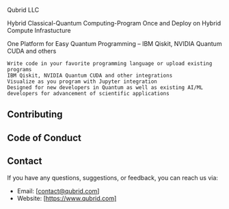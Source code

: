 

Qubrid LLC

Hybrid Classical-Quantum Computing-Program Once and Deploy on Hybrid Compute Infrastucture

One Platform for Easy Quantum Programming – IBM Qiskit, NVIDIA Quantum CUDA and others

    Write code in your favorite programming language or upload existing programs
    IBM Qiskit, NVIDIA Quantum CUDA and other integrations
    Visualize as you program with Jupyter integration
    Designed for new developers in Quantum as well as existing AI/ML developers for advancement of scientific applications

## Contributing


## Code of Conduct


## Contact

If you have any questions, suggestions, or feedback, you can reach us via:

- Email: [contact@qubrid.com]
- Website: [https://www.qubrid.com]




